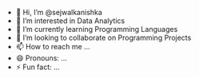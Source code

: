 - 👋 Hi, I’m @sejwalkanishka
- 👀 I’m interested in Data Analytics
- 🌱 I’m currently learning Programming Languages
- 💞️ I’m looking to collaborate on Programming Projects
- 📫 How to reach me ...
- 😄 Pronouns: ...
- ⚡ Fun fact: ...

<!---
sejwalkanishka/sejwalkanishka is a ✨ special ✨ repository because its `README.md` (this file) appears on your GitHub profile.
You can click the Preview link to take a look at your changes.
--->
